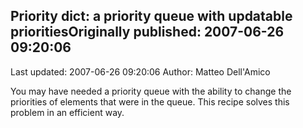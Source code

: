 ## Priority dict: a priority queue with updatable prioritiesOriginally published: 2007-06-26 09:20:06 
Last updated: 2007-06-26 09:20:06 
Author: Matteo Dell'Amico 
 
You may have needed a priority queue with the ability to change the priorities of elements that were in the queue. This recipe solves this problem in an efficient way.